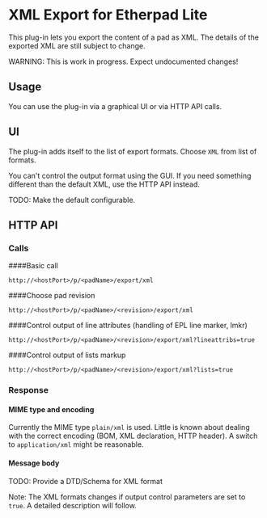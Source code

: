 # XML Export for Etherpad Lite

This plug-in lets you export the content of a pad as XML. The details of the exported XML are still subject to change.

WARNING: This is work in progress. Expect undocumented changes!


## Usage

You can use the plug-in via a graphical UI or via HTTP API calls. 

## UI

The plug-in adds itself to the list of export formats. Choose `XML` from list of formats. 

You can't control the output format using the GUI. If you need something different than the default XML, use the HTTP API instead.

TODO: Make the default configurable. 


## HTTP API

### Calls

####Basic call

    http://<hostPort>/p/<padName>/export/xml

####Choose pad revision

    http://<hostPort>/p/<padName>/<revision>/export/xml

####Control output of line attributes (handling of EPL line marker, lmkr)

    http://<hostPort>/p/<padName>/<revision>/export/xml?lineattribs=true

####Control output of lists markup

    http://<hostPort>/p/<padName>/<revision>/export/xml?lists=true

### Response

#### MIME type and encoding

Currently the MIME type `plain/xml` is used. Little is known about dealing with the correct encoding (BOM, XML declaration, HTTP header). A switch to `application/xml` might be reasonable. 

#### Message body

TODO: Provide a DTD/Schema for XML format

Note: The XML formats changes if output control parameters are set to `true`. A detailed description will follow.
